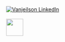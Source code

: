 <!-- Test 

<br>

<div>
<img src="https://img.shields.io/static/v1?label=Overview&message=vanjeilson&color=0073cc&style=for-the-badge&logo=GitHub" > 
</div>

<hr>

<a href="https://www.linkedin.com/in/vanjeilson/">
  <img align="left" width="24px" src="https://cdn.jsdelivr.net/npm/simple-icons@v3/icons/linkedin.svg"  />
</a>

-->

<!-- Test -->

<br>
<br>


<a href="https://www.linkedin.com/in/vanjeilson/" target="_blank" rel="noopener noreferrer">
  <img src="https://img.shields.io/static/v1?label=Vanjeilson&message=linkedin&color=0073cc&style=for-the-badge&logo=linkedin" alt="Vanjeilson LinkedIn" />
</a>

<br>
<br>

<div>
  <a href="https://www.linkedin.com/in/vanjeilson/">
    <img align="left" width="46px" src="https://cdn.jsdelivr.net/npm/simple-icons@v3/icons/linkedin.svg"  />
  </a>
</div>

<br>
<br>
